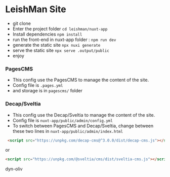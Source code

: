 # LeishMan Site
- git clone
- Enter the project folder `cd leishman/nuxt-app`
- Install dependencies `npm install`
- run the front-end in nuxt-app folder : `npm run dev`
- generate the static site `npx nuxi generate`
- serve the static site `npx serve .output/public     `
- enjoy


### PagesCMS
- This config use the PagesCMS to manage the content of the site.
- Config file is `.pages.yml`
- and storage is in `pagescms/` folder

### Decap/Sveltia
- This config use the Decap/Sveltia to manage the content of the site.
- Config file is `nuxt-app/public/admin/config.yml`
- To switch between PagesCMS and Decap/Sveltia, change between these two lines in `nuxt-app/public/admin/index.html`
```html
 <script src="https://unpkg.com/decap-cms@^3.0.0/dist/decap-cms.js"></script> 
 ```
 or 
 ```html
 <script src="https://unpkg.com/@sveltia/cms/dist/sveltia-cms.js"></script>
```
dyn-oliv